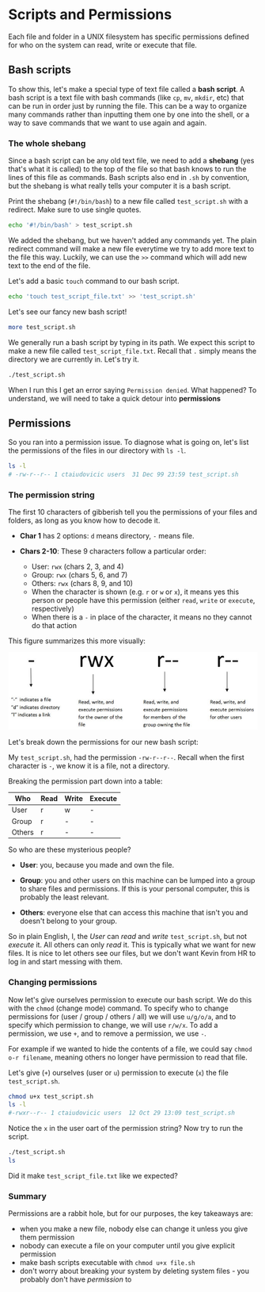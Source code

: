 # Scripts and Permissions
Each file and folder in a UNIX filesystem has specific permissions defined for who on the system can read, write or execute that file.

## Bash scripts
To show this, let's make a special type of text file called a **bash script**. A bash script is a text file with bash commands (like `cp`, `mv`, `mkdir`, etc) that can be run in order just by running the file. This can be a way to organize many commands rather than inputting them one by one into the shell, or a way to save commands that we want to use again and again.

### The whole shebang

Since a bash script can be any old text file, we need to add a **shebang** (yes that's what it is called) to the top of the file so that bash knows to run the lines of this file as commands. Bash scripts also end in `.sh` by convention, but the shebang is what really tells your computer it is a bash script.

Print the shebang (`#!/bin/bash`) to a new file called `test_script.sh` with a redirect. Make sure to use single quotes.

```bash
echo '#!/bin/bash' > test_script.sh
```

We added the shebang, but we haven't added any commands yet. The plain redirect command will make a new file everytime we try to add more text to the file this way. Luckily, we can use the `>>` command which will add new text to the end of the file.

Let's add a basic `touch` command to our bash script.

```bash
echo 'touch test_script_file.txt' >> 'test_script.sh'
```

Let's see our fancy new bash script!

```bash
more test_script.sh
```

We generally run a bash script by typing in its path. We expect this script to make a new file called `test_script_file.txt`. Recall that `.` simply means the directory we are currently in. Let's try it.

```bash
./test_script.sh
```

When I run this I get an error saying `Permission denied`. What happened? To understand, we will need to take a quick detour into **permissions**

## Permissions

So you ran into a permission issue. To diagnose what is going on, let's list the permissions of the files in our directory with `ls -l`.

```bash
ls -l
# -rw-r--r-- 1 ctaiudovicic users  31 Dec 99 23:59 test_script.sh
```

### The permission string

The first 10 characters of gibberish tell you the permissions of your files and folders, as long as you know how to decode it.

- **Char 1** has 2 options: `d` means directory, `-` means file.

- **Chars 2-10**: These 9 characters follow a particular order:
  - User: `rwx` (chars 2, 3, and 4)
  - Group: `rwx` (chars 5, 6, and 7)
  - Others: `rwx` (chars 8, 9, and 10)
  - When the character is shown (e.g. `r` or `w` or `x`), it means yes this person or people have this permission (either `read`, `write` or `execute`, respectively)
  - When there is a `-` in place of the character, it means no they cannot do that action

This figure summarizes this more visually:

![File Permissions in Linux (c) 2017 Clofus innovations](images/permissions.jpg)

Let's break down the permissions for our new bash script:

My `test_script.sh`, had the permission `-rw-r--r--`. Recall when the first character is `-`, we know it is a file, not a directory.

Breaking the permission part down into a table:

| Who | Read | Write | Execute |
| --- | ---- | ----- | ------- |
| User | r | w | - |
| Group | r | - | - |
| Others | r | - | - |

So who are these mysterious people?

- **User**: you, because you made and own the file.

- **Group**: you and other users on this machine can be lumped into a group to share files and permissions. If this is your personal computer, this is probably the least relevant.

- **Others**: everyone else that can access this machine that isn't you and doesn't belong to your group.

So in plain English, I, the *User* can *read* and *write* `test_script.sh`, but not *execute* it. All others can only *read* it. This is typically what we want for new files. It is nice to let others see our files, but we don't want Kevin from HR to log in and start messing with them.

### Changing permissions

Now let's give ourselves permission to execute our bash script. We do this with the `chmod` (change mode) command. To specify who to change permissions for (user / group / others / all) we will use `u/g/o/a`, and to specify which permission to change, we will use `r/w/x`. To add a permission, we use `+`, and to remove a permission, we use `-`.

For example if we wanted to hide the contents of a file, we could say `chmod o-r filename`, meaning others no longer have permission to read that file.

Let's give (`+`) ourselves (user or `u`) permission to execute (`x`) the file `test_script.sh`.

```bash
chmod u+x test_script.sh
ls -l
#-rwxr--r-- 1 ctaiudovicic users  12 Oct 29 13:09 test_script.sh
```

Notice the `x` in the user oart of the permission string? Now try to run the script.

```bash
./test_script.sh
ls
```

Did it make `test_script_file.txt` like we expected?

### Summary

Permissions are a rabbit hole, but for our purposes, the key takeaways are:

- when you make a new file, nobody else can change it unless you give them permission
- nobody can execute a file on your computer until you give explicit permission
- make bash scripts executable with `chmod u+x file.sh`
- don't worry about breaking your system by deleting system files - you probably don't have *permission* to
